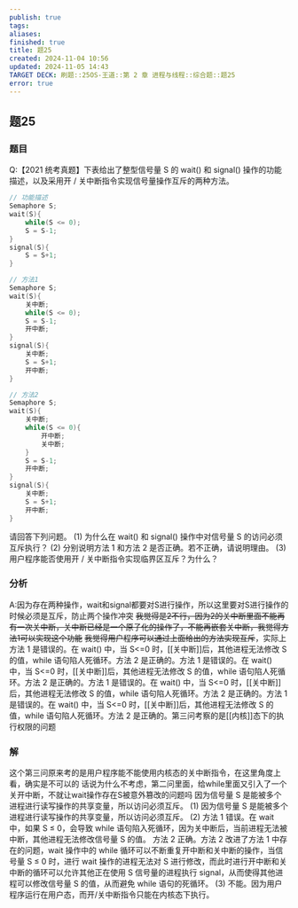 ```yaml
---
publish: true
tags: 
aliases: 
finished: true
title: 题25
created: 2024-11-04 10:56
updated: 2024-11-05 14:43
TARGET DECK: 刷题::25OS-王道::第 2 章 进程与线程::综合题::题25
error: true
---
```

## 题25
### 题目
Q:【2021 统考真题】下表给出了整型信号量 S 的 wait() 和 signal() 操作的功能描述，以及采用开 / 关中断指令实现信号量操作互斥的两种方法。
```cpp
// 功能描述
Semaphore S;
wait(S){
    while(S <= 0);
    S = S-1;
}
signal(S){
    S = S+1;
}

// 方法1
Semaphore S;
wait(S){
    关中断;
    while(S <= 0);
    S = S-1;
    开中断;
}
signal(S){
    关中断;
    S = S+1;
    开中断;
}

// 方法2
Semaphore S;
wait(S){
    关中断;
    while(S <= 0){
        开中断;
        关中断;
    }
    S = S-1;
    开中断;
}
signal(S){
    关中断;
    S = S+1;
    开中断;
}
```
请回答下列问题。
(1) 为什么在 wait() 和 signal() 操作中对信号量 S 的访问必须互斥执行？
(2) 分别说明方法 1 和方法 2 是否正确。若不正确，请说明理由。
(3) 用户程序能否使用开 / 关中断指令实现临界区互斥？为什么？
### 分析
A:因为存在两种操作，wait和signal都要对S进行操作，所以这里要对S进行操作的时候必须是互斥，防止两个操作冲突
~~我觉得是2不行，因为2的关中断里面不能再有一次关中断，关中断已经是一个原子化的操作了，不能再嵌套关中断，我觉得方法1可以实现这个功能~~
~~我觉得用户程序可以通过上面给出的方法实现互斥~~，实际上方法 1 是错误的。在 wait() 中，当 S<=0 时，[[关中断]]后，其他进程无法修改 S 的值，while 语句陷人死循环。方法 2 是正确的。方法 1 是错误的。在 wait() 中，当 S<=0 时，[[关中断]]后，其他进程无法修改 S 的值，while 语句陷人死循环。方法 2 是正确的。方法 1 是错误的。在 wait() 中，当 S<=0 时，[[关中断]]后，其他进程无法修改 S 的值，while 语句陷人死循环。方法 2 是正确的。方法 1 是错误的。在 wait() 中，当 S<=0 时，[[关中断]]后，其他进程无法修改 S 的值，while 语句陷人死循环。方法 2 是正确的。第三问考察的是[[内核]]态下的执行权限的问题
### 解
这个第三问原来考的是用户程序能不能使用内核态的关中断指令，在这里角度上看，确实是不可以的
话说为什么不考虑，第二问里面，给while里面又引入了一个关开中断，不就让wait操作存在S被意外篡改的问题吗
因为信号量 S 是能被多个进程进行读写操作的共享变量，所以访问必须互斥。
(1) 因为信号量 S 是能被多个进程进行读写操作的共享变量，所以访问必须互斥。
(2) 方法 1 错误。在 wait 中，如果 S ≤ 0，会导致 while 语句陷入死循环，因为关中断后，当前进程无法被中断，其他进程无法修改信号量 S 的值。
方法 2 正确。方法 2 改进了方法 1 中存在的问题，wait 操作中的 while 循环可以不断重复开中断和关中断的操作，当信号量 S ≤ 0 时，进行 wait 操作的进程无法对 S 进行修改，而此时进行开中断和关中断的循环可以允许其他正在使用 S 信号量的进程执行 signal，从而使得其他进程可以修改信号量 S 的值，从而避免 while 语句的死循环。
(3) 不能。因为用户程序运行在用户态，而开/关中断指令只能在内核态下执行。
